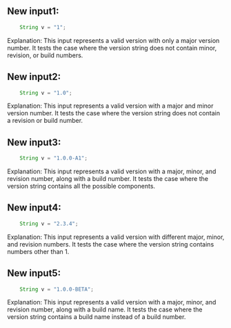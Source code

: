 ## New input1:
```java
    String v = "1";
```
Explanation: This input represents a valid version with only a major version number. It tests the case where the version string does not contain minor, revision, or build numbers.

## New input2:
```java
    String v = "1.0";
```
Explanation: This input represents a valid version with a major and minor version number. It tests the case where the version string does not contain a revision or build number.

## New input3:
```java
    String v = "1.0.0-A1";
```
Explanation: This input represents a valid version with a major, minor, and revision number, along with a build number. It tests the case where the version string contains all the possible components.

## New input4:
```java
    String v = "2.3.4";
```
Explanation: This input represents a valid version with different major, minor, and revision numbers. It tests the case where the version string contains numbers other than 1.

## New input5:
```java
    String v = "1.0.0-BETA";
```
Explanation: This input represents a valid version with a major, minor, and revision number, along with a build name. It tests the case where the version string contains a build name instead of a build number.